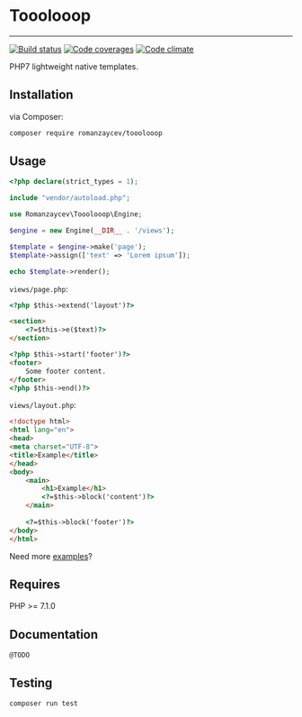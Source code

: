 # Tooolooop
---
[![Build status][travis-image]][travis-url] [![Code coverages][codecov-image]][codecov-url] [![Code climate][codeclimate-image]][codeclimate-image]


PHP7 lightweight native templates.

## Installation

via Composer:

```bash
composer require romanzaycev/tooolooop
```

## Usage

```php
<?php declare(strict_types = 1);

include "vendor/autoload.php";

use Romanzaycev\Tooolooop\Engine;

$engine = new Engine(__DIR__ . '/views');

$template = $engine->make('page');
$template->assign(['text' => 'Lorem ipsum']);

echo $template->render();
```

`views/page.php`:
```html
<?php $this->extend('layout')?>

<section>
	<?=$this->e($text)?>
</section>

<?php $this->start('footer')?>
<footer>
	Some footer content.
</footer>
<?php $this->end()?>
```

`views/layout.php`:
```html
<!doctype html>
<html lang="en">
<head>
<meta charset="UTF-8">
<title>Example</title>
</head>
<body>
	<main>
		<h1>Example</h1>
		<?=$this->block('content')?>
	</main>
	
	<?=$this->block('footer')?>
</body>
</html>
```

Need more [examples](https://github.com/romanzaycev/tooolooop/tree/master/example)?

## Requires

PHP >= 7.1.0

## Documentation

`@TODO`

## Testing

```bash
composer run test
```

[travis-image]: https://travis-ci.org/romanzaycev/tooolooop.svg?branch=master
[travis-url]: https://travis-ci.org/romanzaycev/tooolooop

[codecov-image]: https://codecov.io/gh/romanzaycev/tooolooop/branch/master/graph/badge.svg
[codecov-url]: https://codecov.io/gh/romanzaycev/tooolooop

[codeclimate-image]: https://api.codeclimate.com/v1/badges/d36f92834ead870f1fbe/maintainability
[codeclimate-url]: https://codeclimate.com/github/romanzaycev/tooolooop/maintainability
